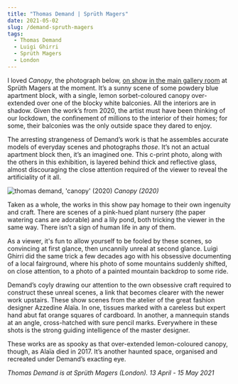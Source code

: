 ```yaml
---
title: "Thomas Demand | Sprüth Magers"
date: 2021-05-02
slug: /demand-spruth-magers
tags:
  - Thomas Demand
  - Luigi Ghirri
  - Sprüth Magers
  - London
---
```


I loved *Canopy*, the photograph below, [on show in the main gallery room](https://spruethmagers.com/exhibitions/thomas-demand-london-2021/) at Sprüth Magers at the moment.  It’s a sunny scene of some powdery blue apartment block, with a single, lemon sorbet-coloured canopy over-extended over one of the blocky white balconies. All the interiors are in shadow. Given the work’s from 2020, the artist must have been thinking of our lockdown, the confinement of millions to the interior of their homes; for some, their balconies was the only outside space they dared to enjoy.

The arresting strangeness of Demand’s work is that he assembles accurate models of everyday scenes and photographs *those*. It’s not an actual apartment block then, it’s an imagined one. This c-print photo, along with the others in this exhibition, is layered behind thick and reflective glass, almost discouraging the close attention required of the viewer to reveal the artificiality of it all.

![thomas demand, 'canopy' (2020)](/demand-spruth-magers-1.jpg)
*Canopy (2020)*

Taken as a whole, the works in this show pay homage to their own ingenuity and craft. There are scenes of a pink-hued plant nursery (the paper watering cans are adorable) and a lily pond, both tricking the viewer in the same way. There isn’t a sign of human life in any of them.

As a viewer, it's fun to allow yourself to be fooled by these scenes, so convincing at first glance, then uncannily unreal at second glance. Luigi Ghirri did the same trick a few decades ago with his obsessive documenting of a local fairground, where his photo of some mountains suddenly shifted, on close attention, to a photo of a painted mountain backdrop to some ride.

Demand’s coyly drawing our attention to the own obsessive craft required to construct these unreal scenes, a link that becomes clearer with the newer work upstairs. These show scenes from the atelier of the great fashion designer Azzedine Alaïa. In one, tissues marked with a careless but expert hand abut fat orange squares of cardboard. In another, a mannequin stands at an angle, cross-hatched with sure pencil marks. Everywhere in these shots is the strong guiding intelligence of the master designer.

These works are as spooky as that over-extended lemon-coloured canopy, though, as Alaïa died in 2017. It’s another haunted space, organised and recreated under Demand’s exacting eye.

*Thomas Demand is at Sprüth Magers (London). 13 April - 15 May 2021*

